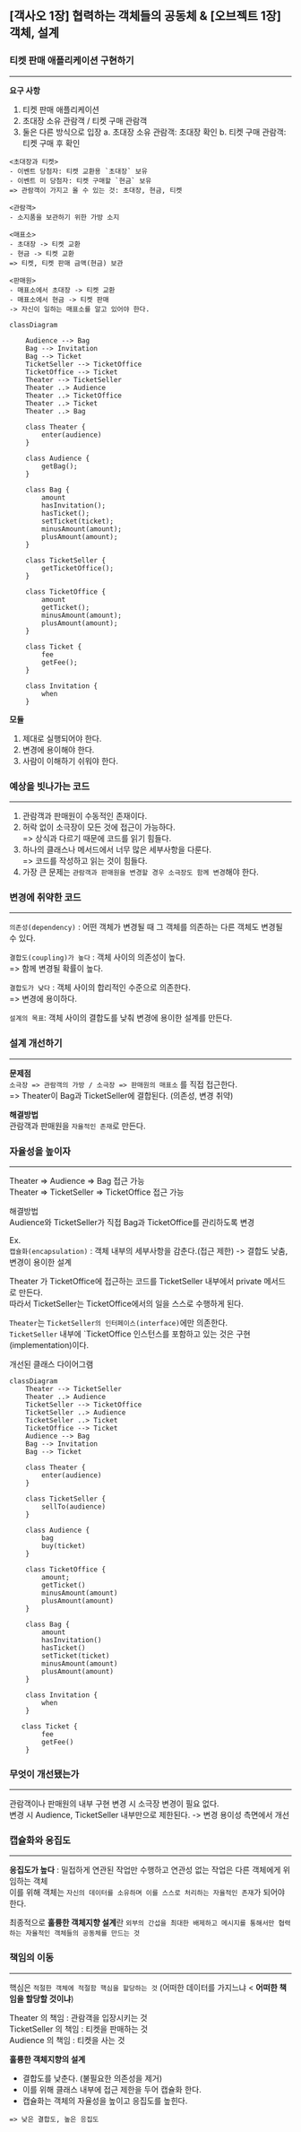 ## [객사오 1장] 협력하는 객체들의 공동체 & [오브젝트 1장] 객체, 설계

### 티켓 판매 애플리케이션 구현하기

---

**요구 사항**
1. 티켓 판매 애플리케이션
2. 초대장 소유 관람객 / 티켓 구매 관람객
3. 둘은 다른 방식으로 입장
   a. 초대장 소유 관람객: 초대장 확인
   b. 티켓 구매 관람객: 티켓 구매 후 확인

```
<초대장과 티켓>
- 이벤트 당첨자: 티켓 교환용 `초대장` 보유
- 이벤트 미 당첨자: 티켓 구매할 `현금` 보유
=> 관람객이 가지고 올 수 있는 것: 초대장, 현금, 티켓

<관람객>
- 소지품을 보관하기 위한 가방 소지

<매표소>
- 초대장 -> 티켓 교환
- 현금 -> 티켓 교환
=> 티켓, 티켓 판매 금액(현금) 보관

<판매원>
- 매표소에서 초대장 -> 티켓 교환
- 매표소에서 현금 -> 티켓 판매
-> 자신이 일하는 매표소를 알고 있어야 한다.
```

```mermaid
classDiagram
   
    Audience --> Bag
    Bag --> Invitation
    Bag --> Ticket
    TicketSeller --> TicketOffice
    TicketOffice --> Ticket 
    Theater --> TicketSeller
    Theater ..> Audience
    Theater ..> TicketOffice
    Theater ..> Ticket
    Theater ..> Bag
    
    class Theater {
        enter(audience)
    }
    
    class Audience {
        getBag();
    }
    
    class Bag {
        amount
        hasInvitation();
        hasTicket();
        setTicket(ticket);
        minusAmount(amount);
        plusAmount(amount);
    }
    
    class TicketSeller {
        getTicketOffice();
    }
    
    class TicketOffice {
        amount
        getTicket();
        minusAmount(amount);
        plusAmount(amount);
    }
    
    class Ticket {
        fee
        getFee();
    }
    
    class Invitation {
        when
    }
```

**모듈**
1. 제대로 실행되어야 한다.
2. 변경에 용이해야 한다.
3. 사람이 이해하기 쉬워야 한다.

### 예상을 빗나가는 코드

---

1. 관람객과 판매원이 수동적인 존재이다.
2. 허락 없이 소극장이 모든 것에 접근이 가능하다. <br> => 상식과 다르기 때문에 코드를 읽기 힘들다.
3. 하나의 클래스나 메서드에서 너무 많은 세부사항을 다룬다. <br> => 코드를 작성하고 읽는 것이 힘들다.
4. 가장 큰 문제는 `관람객과 판매원을 변경할 경우 소극장도 함께 변경`해야 한다.

### 변경에 취약한 코드

---

`의존성(dependency)` : 어떤 객체가 변경될 때 그 객체를 의존하는 다른 객체도 변경될 수 있다.

`결합도(coupling)가 높다` : 객체 사이의 의존성이 높다. <br> => 함께 변경될 확률이 높다.

`결합도가 낮다` : 객체 사이의 합리적인 수준으로 의존한다. <br> => 변경에 용이하다.

`설계의 목표`: 객체 사이의 결합도를 낮춰 변경에 용이한 설계를 만든다.

### 설계 개선하기

---

**문제점**<br>
`소극장 => 관람객의 가방 / 소극장 => 판매원의 매표소` 를 직접 접근한다. <br>
=> Theater이 Bag과 TicketSeller에 결합된다. (의존성, 변경 취약)

**해결방법**<br>
관람객과 판매원을 `자율적인 존재`로 만든다.

### 자율성을 높이자

---

Theater => Audience => Bag 접근 가능 <br>
Theater => TicketSeller => TicketOffice 접근 가능 <br>

해결방법 <br>
Audience와 TicketSeller가 직접 Bag과 TicketOffice를 관리하도록 변경

Ex. <br> 
`캡슐화(encapsulation)` : 객체 내부의 세부사항을 감춘다.(접근 제한) -> 결합도 낮춤, 변경이 용이한 설계
   
Theater 가 TicketOffice에 접근하는 코드를 TicketSeller 내부에서 private 메서드로 만든다. <br>
따라서 TicketSeller는 TicketOffice에서의 일을 스스로 수행하게 된다.

`Theater`는 `TicketSeller의 인터페이스(interface)`에만 의존한다. <br>
`TicketSeller` 내부에 `TicketOffice 인스턴스를 포함하고 있는 것은 구현(implementation)이다. 

개선된 클래스 다이어그램
```mermaid
classDiagram
    Theater --> TicketSeller
    Theater ..> Audience
    TicketSeller --> TicketOffice
    TicketSeller ..> Audience
    TicketSeller ..> Ticket
    TicketOffice --> Ticket
    Audience --> Bag
    Bag --> Invitation
    Bag --> Ticket
    
    class Theater {
        enter(audience)
    }
    
    class TicketSeller {
        sellTo(audience)    
    }
    
    class Audience {
        bag
        buy(ticket)
    }
    
    class TicketOffice {
        amount;
        getTicket()
        minusAmount(amount)
        plusAmount(amount)
    }
    
    class Bag {
        amount
        hasInvitation()
        hasTicket()
        setTicket(ticket)
        minusAmount(amount)
        plusAmount(amount)
    }
    
    class Invitation {
        when
    }

   class Ticket {
        fee
        getFee()
    }
```

### 무엇이 개선됐는가

---

관람객이나 판매원의 내부 구현 변경 시 소극장 변경이 필요 없다. <br>
변경 시 Audience, TicketSeller 내부만으로 제한된다. -> 변경 용이성 측면에서 개선

### 캡슐화와 응집도

---

**응집도가 높다** : 밀접하게 연관된 작업만 수행하고 연관성 없는 작업은 다른 객체에게 위임하는 객체 <br>
이를 위해 객체는 `자신의 데이터를 소유하며 이를 스스로 처리하는 자율적인 존재`가 되어야 한다.

최종적으로 **훌륭한 객체지향 설계**란 `외부의 간섭을 최대한 배제하고 메시지를 통해서만 협력하는 자율적인 객체들의 공동체를 만드는 것`

### 책임의 이동

---

핵심은 `적절한 객체에 적절함 핵심을 할당하는 것` (어떠한 데이터를 가지느냐 < **어떠한 책임을 할당할 것이냐**)

Theater 의 책임 : 관람객을 입장시키는 것 <br>
TicketSeller 의 책임 : 티켓을 판매하는 것 <br>
Audience 의 책임 : 티켓을 사는 것

**훌륭한 객체지향의 설계**
- 결합도를 낮춘다. (불필요한 의존성을 제거)
- 이를 위해 클래스 내부에 접근 제한을 두어 캡슐화 한다.
- 캡슐화는 객체의 자율성을 높이고 응집도를 높힌다.

`=> 낮은 결합도, 높은 응집도`
